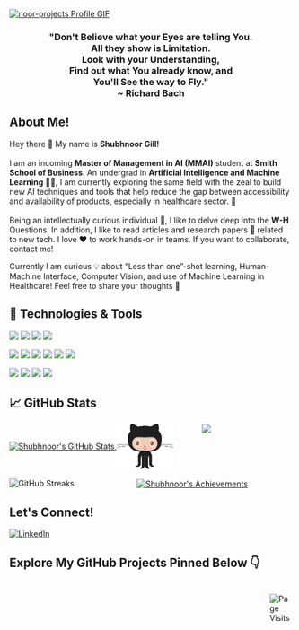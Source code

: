 <!-- Github ReadMe Banner Gif -->
<a href="https://github.com/snoor-projects">![noor-projects Profile GIF](./Assets/Github_Banner_Readme.gif)</a>

<!-- Quote -->
<h3 align="center"> "Don't Believe what your Eyes are telling You.<br>All they show is Limitation.<br>Look with your Understanding,<br>Find out what You already know, and <br>You'll See the way to Fly." <br> ~ Richard Bach </br> </h3>

<!-- Brief Introduction About Myself -->

## About Me!

Hey there :wave: My name is <strong>Shubhnoor Gill!</strong><br><br>
I am an incoming <strong> Master of Management in AI (MMAI)</strong> student at <strong>Smith School of Business</strong>. An undergrad in <strong> Artificial Intelligence and Machine Learning :woman_student:</strong>, I am currently exploring the same field with the zeal to build new AI techniques and tools that help reduce the gap between accessibility and availability of products, especially in healthcare sector. :dart:<br><br>
Being an intellectually curious individual :monocle_face:, I like to delve deep into the **W-H** Questions. In addition, I like to read articles and research papers :scroll: related to new tech. I love :hearts: to work hands-on in teams. If you want to collaborate, contact me!<br>

Currently I am curious :bulb: about “Less than one”-shot learning, Human-Machine Interface, Computer Vision, and use of Machine Learning in Healthcare! Feel free to share your thoughts :thought_balloon:

<!-- Tech Stack I work with -->
## 🔧 Technologies & Tools
![](https://img.shields.io/badge/code-Python-informational?logo=python&logoColor=white&color=f0e80c)
![](https://img.shields.io/badge/Code-SQL-informational?style=flat&logo=sql&logoColor=white&color=f0e80c)
![](https://img.shields.io/badge/Code-C++-informational?style=flat&logo=c%2B%2B&logoColor=white&color=f0e80c)
![](https://img.shields.io/badge/Code-Java-informational?style=flat&logo=java&logoColor=white&color=f0e80c)


![](https://img.shields.io/badge/Analytics-Google_Analytics-informational?style=flat&logo=googleanalytics&logoColor=white&color=e83c15)
![](https://img.shields.io/badge/IDE-PyCharm-informational?style=flat&logo=pycharm&logoColor=white&color=e83c15)
![](https://img.shields.io/badge/IDE-Anaconda-informational?style=flat&logo=anaconda&logoColor=white&color=e83c15)
![](https://img.shields.io/badge/IDE-Jupyter_Notebooks-informational?style=flat&logo=jupyter&logoColor=white&color=e83c15)
![](https://img.shields.io/badge/IDE-Colab-informational?style=flat&logo=googlecolab&logoColor=white&color=e83c15)
![](https://img.shields.io/badge/CMS-WordPress-informational?style=flat&logo=wordpress&logoColor=white&color=e83c15)


![](https://img.shields.io/badge/Packages-NumPy-informational?style=flat&logo=numpy&logoColor=white&color=13bcbf)
![](https://img.shields.io/badge/Packages-Pandas-informational?style=flat&logo=pandas&logoColor=white&color=13bcbf)
![](https://img.shields.io/badge/Packages-Scikit_Learn-informational?style=flat&logo=scikit-learn&logoColor=white&color=13bcbf)
![](https://img.shields.io/badge/Packages-OpenCV-informational?style=flat&logo=OpenCV&logoColor=white&color=13bcbf)

<!-- My GitHub Stats -->
## &#x1f4c8; GitHub Stats

<a href="https://github.com/snoor-projects/snoor-projects" title="Stats">
  <img align="center" width=45% src="https://github-readme-stats.vercel.app/api?username=snoor-projects&show_icons=true&hide_border=true&line_height=27&count_private=true&title_color=1a1d5c&text_color=050005&icon_color=050005&bg_color=c6c8f5" alt="Shubhnoor's GitHub Stats" />
</a>
<a href="https://github.com/snoor-projects">
  <img align="center" width=20% src="./Assets/Octocat-GitHub.gif" />
</a>

<a href="https://github.com/snoor-projects/snoor-projects">
  <img align="right" width=32% src="https://github-readme-stats.vercel.app/api/top-langs/?username=snoor-projects&title_color=1a1d5c&text_color=050005&icon_color=050005&bg_color=c6c8f5" />
</a>
<br><br>
<a href="https://git.io/streak-stats" title="Streak">
  <img align="left"  width=45% src="https://github-readme-streak-stats.herokuapp.com/?user=snoor-projects&theme=react&border=61DAFB&fire=f0e80c" alt="GitHub Streaks" />
</a>

<a href="https://github.com/snoor-projects/snoor-projects" title="Achievements">
  <img align="center" width=45% src="https://metrics.lecoq.io/snoor-projects?template=classic&base.header=0&base.activity=0&base.community=0&base.repositories=0&base.metadata=0&achievements=1&achievements.threshold=C&achievements.secrets=true&achievements.display=compact&achievements.limit=0&config.timezone=Asia%2FCalcutta" alt="Shubhnoor's Achievements" />
</a>

<!-- Social Profiles -->
## Let's Connect!

[![LinkedIn](https://img.shields.io/badge/LinkedIn-0077B5?style=for-the-badge&logo=linkedin&logoColor=white)](https://www.linkedin.com/in/shubhnoor-gill-015/)

## Explore My GitHub Projects Pinned Below :point_down:

<br>
<a href="https://github.com/snoor-projects/snoor-projects" title="Page Visits">
  <img align="right"  width=8% src="https://visitor-badge.glitch.me/badge?page_id=snoor-projects&left_color=blue&right_color=7cebf5" alt="Page Visits" />
</a>
